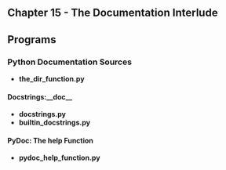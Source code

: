 ## Chapter 15 - The Documentation Interlude

## Programs

### Python Documentation Sources
* **the_dir_function.py** 

#### Docstrings:\_\_doc\_\_
* **docstrings.py**
* **builtin_docstrings.py** 

#### PyDoc: The help Function
* **pydoc_help_function.py** 
